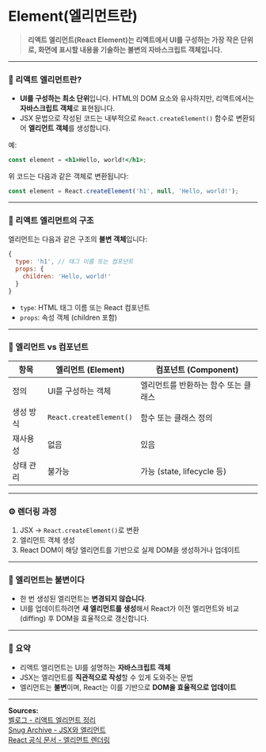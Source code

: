 # Element(엘리먼트란)  
>  **리액트 엘리먼트(React Element)는 리액트에서 UI를 구성하는 가장 작은 단위로,
> 화면에 표시할 내용을 기술하는 불변의 자바스크립트 객체입니다.**

---

### 🧱 리액트 엘리먼트란?

- **UI를 구성하는 최소 단위**입니다. HTML의 DOM 요소와 유사하지만, 리액트에서는 **자바스크립트 객체**로 표현됩니다.
- JSX 문법으로 작성된 코드는 내부적으로 `React.createElement()` 함수로 변환되어 **엘리먼트 객체**를 생성합니다.

예:
```jsx
const element = <h1>Hello, world!</h1>;
```
위 코드는 다음과 같은 객체로 변환됩니다:
```js
const element = React.createElement('h1', null, 'Hello, world!');
```

---

### 🧬 리액트 엘리먼트의 구조

엘리먼트는 다음과 같은 구조의 **불변 객체**입니다:
```js
{
  type: 'h1', // 태그 이름 또는 컴포넌트
  props: {
    children: 'Hello, world!'
  }
}
```

- `type`: HTML 태그 이름 또는 React 컴포넌트
- `props`: 속성 객체 (children 포함)

---

### 🔁 엘리먼트 vs 컴포넌트

| 항목 | **엘리먼트 (Element)** | **컴포넌트 (Component)** |
|------|------------------------|---------------------------|
| 정의 | UI를 구성하는 객체 | 엘리먼트를 반환하는 함수 또는 클래스 |
| 생성 방식 | `React.createElement()` | 함수 또는 클래스 정의 |
| 재사용성 | 없음 | 있음 |
| 상태 관리 | 불가능 | 가능 (state, lifecycle 등) |

---

### ⚙️ 렌더링 과정

1. JSX → `React.createElement()`로 변환
2. 엘리먼트 객체 생성
3. React DOM이 해당 엘리먼트를 기반으로 실제 DOM을 생성하거나 업데이트

---

### 🧊 엘리먼트는 불변이다

- 한 번 생성된 엘리먼트는 **변경되지 않습니다**.
- UI를 업데이트하려면 **새 엘리먼트를 생성**해서 React가 이전 엘리먼트와 비교(diffing) 후 DOM을 효율적으로 갱신합니다.

---

### 📌 요약

- 리액트 엘리먼트는 UI를 설명하는 **자바스크립트 객체**
- JSX는 엘리먼트를 **직관적으로 작성**할 수 있게 도와주는 문법
- 엘리먼트는 **불변**이며, React는 이를 기반으로 **DOM을 효율적으로 업데이트**

---

**Sources:**  
[벨로그 - 리액트 엘리먼트 정리](https://velog.io/@thdwlgus25/React-%EB%A6%AC%EC%95%A1%ED%8A%B8-%EA%B3%B5%EB%B6%80%ED%95%98%EA%B8%B07-%EB%A6%AC%EC%95%A1%ED%8A%B8-%EC%97%98%EB%A6%AC%EB%A8%BC%ED%8A%B8Element)  
[Snug Archive - JSX와 엘리먼트](https://www.snugarchive.com/blog/react-jsx-and-elements/)  
[React 공식 문서 - 엘리먼트 렌더링](https://ko.legacy.reactjs.org/docs/rendering-elements.html)
